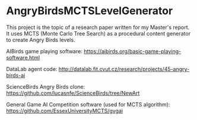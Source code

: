 # AngryBirdsMCTSLevelGenerator

This project is the topic of a research paper written for my Master's report. It uses MCTS (Monte Carlo Tree Search) as a procedural content generator to create Angry Birds levels.

AIBirds game playing software:
https://aibirds.org/basic-game-playing-software.html

DataLab agent code:
http://datalab.fit.cvut.cz/research/projects/45-angry-birds-ai

ScienceBirds Angry Birds clone:
https://github.com/lucasnfe/ScienceBirds/tree/NewArt

General Game AI Competition software (used for MCTS algorithm):
https://github.com/EssexUniversityMCTS/gvgai
